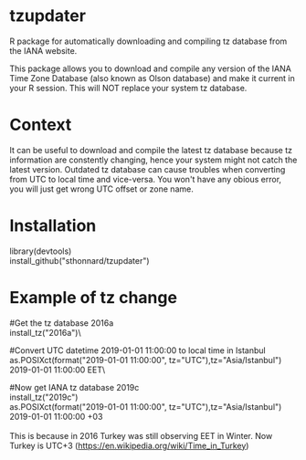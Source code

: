 # tzupdater
R package for automatically downloading and compiling tz database from the IANA website.

This package allows you to download and compile any version of the IANA Time Zone Database (also known as Olson database) and make it current in your R session.
This will NOT replace your system tz database.

# Context
It can be useful to download and compile the latest tz database because tz information are constently changing,
hence your system might not catch the latest version. Outdated tz database can cause troubles when converting from UTC to local time and vice-versa. You won't have any obious error, you will just get wrong UTC offset or zone name.

# Installation
library(devtools)\
install_github("sthonnard/tzupdater")

# Example of tz change
#Get the tz database 2016a\
install_tz("2016a")\

#Convert UTC datetime 2019-01-01 11:00:00 to local time in Istanbul\
as.POSIXct(format("2019-01-01 11:00:00", tz="UTC"),tz="Asia/Istanbul")\
2019-01-01 11:00:00 EET\

#Now get IANA tz database 2019c\
install_tz("2019c")\
as.POSIXct(format("2019-01-01 11:00:00", tz="UTC"),tz="Asia/Istanbul")\
2019-01-01 11:00:00 +03\
\
This is because in 2016 Turkey was still observing EET in Winter. Now Turkey is UTC+3 (https://en.wikipedia.org/wiki/Time_in_Turkey)
